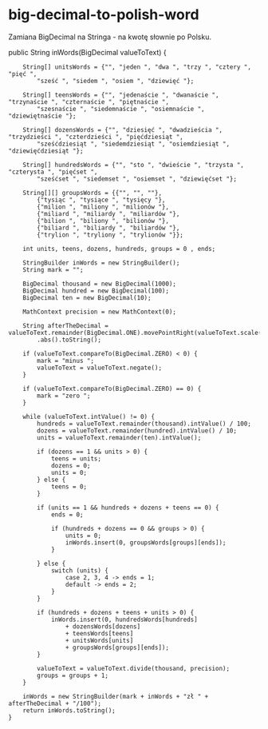 # big-decimal-to-polish-word
Zamiana BigDecimal na Stringa - na kwotę słownie po Polsku.



public String inWords(BigDecimal valueToText) {

        String[] unitsWords = {"", "jeden ", "dwa ", "trzy ", "cztery ", "pięć ",
            "sześć ", "siedem ", "osiem ", "dziewięć "};

        String[] teensWords = {"", "jedenaście ", "dwanaście ", "trzynaście ", "czternaście ", "piętnaście ",
            "szesnaście ", "siedemnaście ", "osiemnaście ", "dziewiętnaście "};

        String[] dozensWords = {"", "dziesięć ", "dwadzieścia ", "trzydzieści ", "czterdzieści ", "pięćdziesiąt ",
            "sześćdziesiąt ", "siedemdziesiąt ", "osiemdziesiąt ", "dziewięćdziesiąt "};

        String[] hundredsWords = {"", "sto ", "dwieście ", "trzysta ", "czterysta ", "pięćset ",
            "sześćset ", "siedemset ", "osiemset ", "dziewięćset "};

        String[][] groupsWords = {{"", "", ""},
            {"tysiąc ", "tysiące ", "tysięcy "},
            {"milion ", "miliony ", "milionów "},
            {"miliard ", "miliardy ", "miliardów "},
            {"bilion ", "biliony ", "bilionów "},
            {"biliard ", "biliardy ", "biliardów "},
            {"trylion ", "tryliony ", "trylionów "}};

        int units, teens, dozens, hundreds, groups = 0 , ends;

        StringBuilder inWords = new StringBuilder();
        String mark = "";

        BigDecimal thousand = new BigDecimal(1000);
        BigDecimal hundred = new BigDecimal(100);
        BigDecimal ten = new BigDecimal(10);

        MathContext precision = new MathContext(0);

        String afterTheDecimal = valueToText.remainder(BigDecimal.ONE).movePointRight(valueToText.scale())
            .abs().toString();

        if (valueToText.compareTo(BigDecimal.ZERO) < 0) {
            mark = "minus ";
            valueToText = valueToText.negate();
        }

        if (valueToText.compareTo(BigDecimal.ZERO) == 0) {
            mark = "zero ";
        }

        while (valueToText.intValue() != 0) {
            hundreds = valueToText.remainder(thousand).intValue() / 100;
            dozens = valueToText.remainder(hundred).intValue() / 10;
            units = valueToText.remainder(ten).intValue();

            if (dozens == 1 && units > 0) {
                teens = units;
                dozens = 0;
                units = 0;
            } else {
                teens = 0;
            }

            if (units == 1 && hundreds + dozens + teens == 0) {
                ends = 0;

                if (hundreds + dozens == 0 && groups > 0) {
                    units = 0;
                    inWords.insert(0, groupsWords[groups][ends]);
                }

            } else {
                switch (units) {
                    case 2, 3, 4 -> ends = 1;
                    default -> ends = 2;
                }
            }

            if (hundreds + dozens + teens + units > 0) {
                inWords.insert(0, hundredsWords[hundreds]
                    + dozensWords[dozens]
                    + teensWords[teens]
                    + unitsWords[units]
                    + groupsWords[groups][ends]);
            }

            valueToText = valueToText.divide(thousand, precision);
            groups = groups + 1;
        }

        inWords = new StringBuilder(mark + inWords + "zł " + afterTheDecimal + "/100");
        return inWords.toString();
    }
